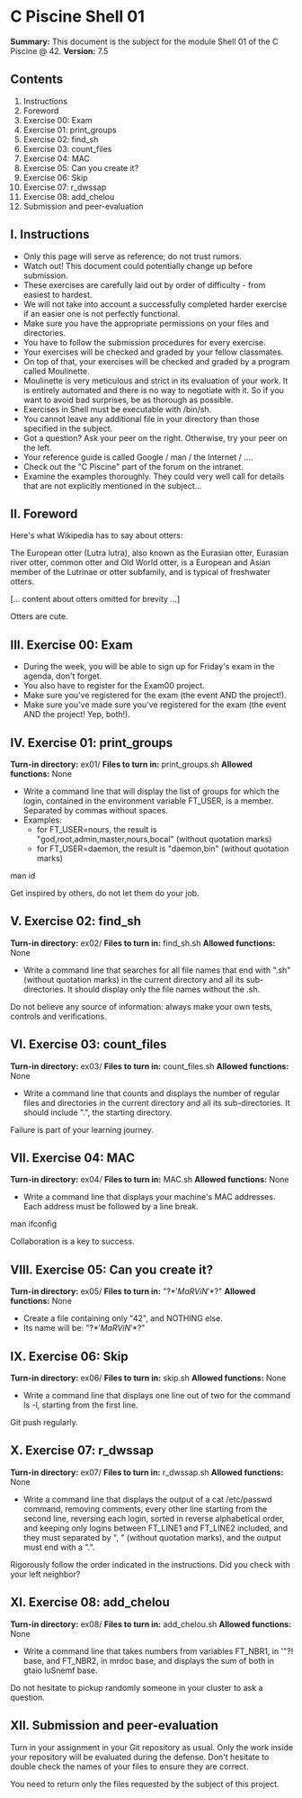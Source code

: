 # C Piscine Shell 01

**Summary:** This document is the subject for the module Shell 01 of the C Piscine @ 42.
**Version:** 7.5

## Contents
1. Instructions
2. Foreword
3. Exercise 00: Exam
4. Exercise 01: print_groups
5. Exercise 02: find_sh
6. Exercise 03: count_files
7. Exercise 04: MAC
8. Exercise 05: Can you create it?
9. Exercise 06: Skip
10. Exercise 07: r_dwssap
11. Exercise 08: add_chelou
12. Submission and peer-evaluation

## I. Instructions

- Only this page will serve as reference; do not trust rumors.
- Watch out! This document could potentially change up before submission.
- These exercises are carefully laid out by order of difficulty - from easiest to hardest.
- We will not take into account a successfully completed harder exercise if an easier one is not perfectly functional.
- Make sure you have the appropriate permissions on your files and directories.
- You have to follow the submission procedures for every exercise.
- Your exercises will be checked and graded by your fellow classmates.
- On top of that, your exercises will be checked and graded by a program called Moulinette.
- Moulinette is very meticulous and strict in its evaluation of your work. It is entirely automated and there is no way to negotiate with it. So if you want to avoid bad surprises, be as thorough as possible.
- Exercises in Shell must be executable with /bin/sh.
- You cannot leave any additional file in your directory than those specified in the subject.
- Got a question? Ask your peer on the right. Otherwise, try your peer on the left.
- Your reference guide is called Google / man / the Internet / ....
- Check out the "C Piscine" part of the forum on the intranet.
- Examine the examples thoroughly. They could very well call for details that are not explicitly mentioned in the subject...

## II. Foreword

Here's what Wikipedia has to say about otters:

The European otter (Lutra lutra), also known as the Eurasian otter, Eurasian river otter, common otter and Old World otter, is a European and Asian member of the Lutrinae or otter subfamily, and is typical of freshwater otters.

[... content about otters omitted for brevity ...]

Otters are cute.

## III. Exercise 00: Exam

- During the week, you will be able to sign up for Friday's exam in the agenda, don't forget.
- You also have to register for the Exam00 project.
- Make sure you've registered for the exam (the event AND the project!).
- Make sure you've made sure you've registered for the exam (the event AND the project! Yep, both!).

## IV. Exercise 01: print_groups

**Turn-in directory:** ex01/
**Files to turn in:** print_groups.sh
**Allowed functions:** None

- Write a command line that will display the list of groups for which the login, contained in the environment variable FT_USER, is a member. Separated by commas without spaces.
- Examples:
  - for FT_USER=nours, the result is "god,root,admin,master,nours,bocal" (without quotation marks)
  - for FT_USER=daemon, the result is "daemon,bin" (without quotation marks)

man id

Get inspired by others, do not let them do your job.

## V. Exercise 02: find_sh

**Turn-in directory:** ex02/
**Files to turn in:** find_sh.sh
**Allowed functions:** None

- Write a command line that searches for all file names that end with ".sh" (without quotation marks) in the current directory and all its sub-directories. It should display only the file names without the .sh.

Do not believe any source of information: always make your own tests, controls and verifications.

## VI. Exercise 03: count_files

**Turn-in directory:** ex03/
**Files to turn in:** count_files.sh
**Allowed functions:** None

- Write a command line that counts and displays the number of regular files and directories in the current directory and all its sub-directories. It should include ".", the starting directory.

Failure is part of your learning journey.

## VII. Exercise 04: MAC

**Turn-in directory:** ex04/
**Files to turn in:** MAC.sh
**Allowed functions:** None

- Write a command line that displays your machine's MAC addresses. Each address must be followed by a line break.

man ifconfig

Collaboration is a key to success.

## VIII. Exercise 05: Can you create it?

**Turn-in directory:** ex05/
**Files to turn in:** "\?$*'MaRViN'*$?\"
**Allowed functions:** None

- Create a file containing only "42", and NOTHING else.
- Its name will be: "\?$*'MaRViN'*$?\"

## IX. Exercise 06: Skip

**Turn-in directory:** ex06/
**Files to turn in:** skip.sh
**Allowed functions:** None

- Write a command line that displays one line out of two for the command ls -l, starting from the first line.

Git push regularly.

## X. Exercise 07: r_dwssap

**Turn-in directory:** ex07/
**Files to turn in:** r_dwssap.sh
**Allowed functions:** None

- Write a command line that displays the output of a cat /etc/passwd command, removing comments, every other line starting from the second line, reversing each login, sorted in reverse alphabetical order, and keeping only logins between FT_LINE1 and FT_LINE2 included, and they must separated by ", " (without quotation marks), and the output must end with a ".".

Rigorously follow the order indicated in the instructions.
Did you check with your left neighbor?

## XI. Exercise 08: add_chelou

**Turn-in directory:** ex08/
**Files to turn in:** add_chelou.sh
**Allowed functions:** None

- Write a command line that takes numbers from variables FT_NBR1, in '\"?! base, and FT_NBR2, in mrdoc base, and displays the sum of both in gtaio luSnemf base.

Do not hesitate to pickup randomly someone in your cluster to ask a question.

## XII. Submission and peer-evaluation

Turn in your assignment in your Git repository as usual. Only the work inside your repository will be evaluated during the defense. Don't hesitate to double check the names of your files to ensure they are correct.

You need to return only the files requested by the subject of this project.
